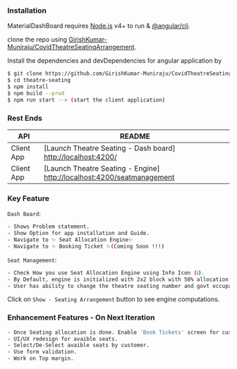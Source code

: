 ### Installation

MaterialDashBoard requires [Node.js](https://nodejs.org/en/download/) v4+ to run & [@angular/cli](https://angular.io/cli).

clone the repo using [GirishKumar-Muniraju/CovidTheatreSeatingArrangement](https://github.com/GirishKumar-Muniraju/CovidTheatreSeatingArrangement.git).

Install the dependencies and devDependencies for angular application by

```sh
$ git clone https://github.com/GirishKumar-Muniraju/CovidTheatreSeatingArrangement.git
$ cd theatre-seating
$ npm install
$ npm build --prod
$ npm run start --> (start the client application)
```

### Rest Ends

| API        | README                                                                                                         |
| ---------- | -------------------------------------------------------------------------------------------------------------- |
| Client App | [Launch Theatre Seating - Dash board] [http://localhost:4200/](http://localhost:4200/)                         |
| Client App | [Launch Theatre Seating - Engine] [http://localhost:4200/seatmanagement](http://localhost:4200/seatmanagement) |

### Key Feature

`Dash Board`:

```sh
- Shows Problem statement.
- Show Option for app installation and Guide.
- Navigate to ✨ Seat Allocation Engine✨
- Navigate to ✨ Booking Ticket ✨(Coming Soon !!!)
```

`Seat Management`:

```sh
- Check How you use Seat Allocation Engine using Info Icon (ℹ).
- By Default, engine is initialized with 2x2 block with 50% allocation.
- User has ability to change the theatre seating number and govt occupancy percentage (%)
```

Click on `Show - Seating Arrangement` button to see engine computations.

### Enhancement Features - On Next Iteration

```sh
- Once Seating allocation is done. Enable 'Book Tickets' screen for customers.
- UI/UX redesign for avaible seats.
- Select/De-Select avaible seats by customer.
- Use form validation.
- Work on Top margin.
```
